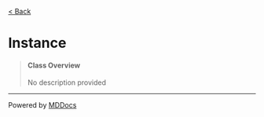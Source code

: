 [< Back](..)
# Instance #
>#### Class Overview ####
>No description provided

---
Powered by [MDDocs](https://github.com/VRCube/MDDocs)